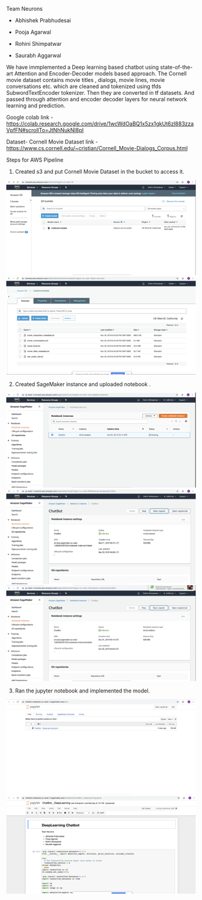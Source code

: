 Team Neurons 

- Abhishek Prabhudesai

- Pooja Agarwal

- Rohini Shimpatwar

- Saurabh Aggarwal

We have immplemented a Deep learning based chatbot using state-of-the-art Attention  and Encoder-Decoder models based approach. The Cornell movie dataset contains movie titles , dialogs, movie lines, movie conversations etc. which are cleaned and tokenized using tfds SubwordTextEncoder tokenizer. Then they are converted in tf datasets. And passed through attention and encoder decoder layers for neural network learning and prediction.

Google colab link - https://colab.research.google.com/drive/1wcWdOaBQ1x5zx1gkUt6zl883zzaVpfFN#scrollTo=JtNhNukNI8pI

Dataset- Cornell Movie Dataset link - https://www.cs.cornell.edu/~cristian/Cornell_Movie-Dialogs_Corpus.html

Steps for AWS Pipeline

1) Created s3 and put Cornell Movie Dataset in the bucket to access it.

![](Screenshots_AWS_pipeline/Amazon_S3.png)
![](Screenshots_AWS_pipeline/Amazon_S3_Cornell_Movie_Datasets.png)

2) Created SageMaker instance and uploaded notebook .

![](Screenshots_AWS_pipeline/Amazon_Sagemaker.png)
![](Screenshots_AWS_pipeline/Amazon_Sagemaker_instance.png)
![](Screenshots_AWS_pipeline/Amazon_Sagemaker_instance2.png)

3) Ran the jupyter notebook and implemented the model.

![](Screenshots_AWS_pipeline/Amazon_sagemaker_jupyter_notebook_path.png)
![](Screenshots_AWS_pipeline/Amazon_Jupyter_notebook.png)
